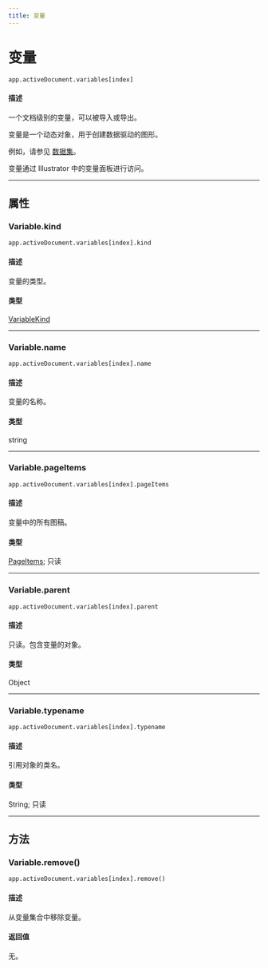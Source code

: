 ```yaml
---
title: 变量
---
```

# 变量

`app.activeDocument.variables[index]`

#### 描述

一个文档级别的变量，可以被导入或导出。

变量是一个动态对象，用于创建数据驱动的图形。

例如，请参见 [数据集](.././Dataset)。

变量通过 Illustrator 中的变量面板进行访问。

---

## 属性

### Variable.kind

`app.activeDocument.variables[index].kind`

#### 描述

变量的类型。

#### 类型

[VariableKind](scripting-constants.md#variablekind)

---

### Variable.name

`app.activeDocument.variables[index].name`

#### 描述

变量的名称。

#### 类型

string

---

### Variable.pageItems

`app.activeDocument.variables[index].pageItems`

#### 描述

变量中的所有图稿。

#### 类型

[PageItems](.././PageItems); 只读

---

### Variable.parent

`app.activeDocument.variables[index].parent`

#### 描述

只读。包含变量的对象。

#### 类型

Object

---

### Variable.typename

`app.activeDocument.variables[index].typename`

#### 描述

引用对象的类名。

#### 类型

String; 只读

---

## 方法

### Variable.remove()

`app.activeDocument.variables[index].remove()`

#### 描述

从变量集合中移除变量。

#### 返回值

无。